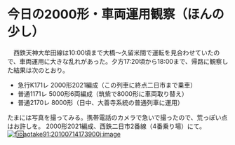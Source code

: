 # 今日の2000形・車両運用観察（ほんの少し）

<div class="section">　西鉄天神大牟田線は10:00頃まで大橋〜久留米間で運転を見合わせていたので、車両運用に大きな乱れがあった。夕方17:20頃から18:00まで、帰路に観察した結果は次のとおり。

* 急行K171レ 2000形2021編成（この列車に終点二日市まで乗車）
* 普通1171レ 5000形6両編成（筑紫で8000形に車両取り替え）
* 普通2170レ 8000形（日中、大善寺系統の普通列車に運用）

たまには写真を撮ってみる。携帯電話のカメラで急いで撮ったので、荒っぽい点はお許しを。 2000形2021編成、西鉄二日市2番線（4番乗り場）にて。 [![f:id:aotake91:20100714173900j:image](http://cdn-ak.f.st-hatena.com/images/fotolife/a/aotake91/20100714/20100714173900.jpg "f:id:aotake91:20100714173900j:image")](http://f.hatena.ne.jp/aotake91/20100714173900)</div>